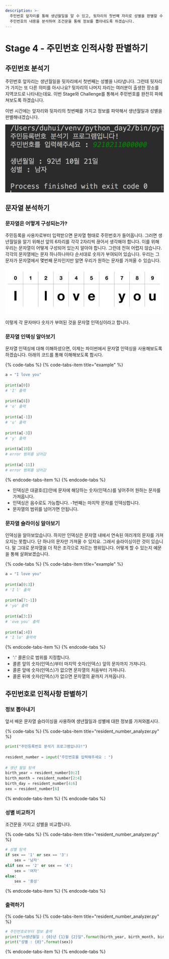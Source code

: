 ```yaml
---
description: >-
  주민번호 앞자리를 통해 생년월일을 알 수 있고, 뒷자리의 첫번째 자리로 성별을 판별할 수 있습니다. 사용자로부터 주민번호 정보를 입력받고
  주민번호의 내용을 분석하여 조건문을 통해 정보를 뽑아내도록 하겠습니다.
---
```


# Stage 4 - 주민번호 인적사항 판별하기

## 주민번호 분석기

주민번호 앞자리는 생년월일을 뒷자리에서 첫번째는 성별을 나타냅니다. 그런데 뒷자리가 가지는 또 다른 의미를 아시나요? 뒷자리의 나머지 자리는 여러분이 출생한 장소를 지역코드로 나타내는데요. 이번 Stage와 Challenge를 통해서 주민번호를 완전히 파헤쳐보도록 하겠습니다.

이번 시간에는 앞자리와 뒷자리의 첫번째를 가지고 정보를 파악해서 생년월일과 성별을 판별해내겠습니다.

![&#xC8FC;&#xBBFC;&#xB4F1;&#xB85D; &#xBD84;&#xC11D;&#xAE30;](../.gitbook/assets/image%20%28145%29.png)

## 문자열 분석하기

### 문자열은 어떻게 구성되는가?

주민등록을 사용자로부터 입력받으면 문자열 형태로 주민번호가 들어옵니다. 그러면 생년월일을 알기 위해선 앞의 6자리를 각각 2자리씩 끊어서 생각해야 합니다. 이를 위해 우리는 문자열이 어떻게 구성되어 있는지 알아야 합니다. 그런데 전혀 어렵지 않습니다. 각각의 문자열에는 문자 하나하나마다 순서대로 숫자가 부여되어 있습니다. 우리는 그 문자가 문자열에서 몇번째 문자인지만 알면 우리가 원하는 문자를 가져올 수 있습니다.

![&#xBB38;&#xC790;&#xC5F4;&#xC758; &#xAD6C;&#xC131;](../.gitbook/assets/image%20%2859%29.png)

이렇게 각 문자마다 숫자가 부여된 것을 문자열 인덱싱이라고 합니다.

### 문자열 인덱싱 알아보기

문자열 인덱싱에 대해 이해하셨으면, 이제는 파이썬에서 문자열 인덱싱을 사용해보도록 하겠습니다. 아래의 코드를 통해 이해해보도록 합시다.

{% code-tabs %}
{% code-tabs-item title="example" %}
```python
a = "I love you"

print(a[0])
# 'I' 출력

print(a[8])
# 'o' 출력

print(a[-1])
# 'u' 출력

print(a[-3])
# 'y' 출력

print(a[10])
# error 범위를 넘어감

print(a[-11])
# error 범위를 넘어감
```
{% endcode-tabs-item %}
{% endcode-tabs %}

* 인덱싱은 대괄호\(\[\]\)안에 문자에 해당하는 숫자\(인덱스\)를 넣어주어 원하는 문자를 가져옵니다.
* 인덱싱은 음수로도 가능합니다. -1번째는 마지막 문자를 인덱싱합니다.
* 문자열의 범위를 넘어가면 안됩니다.

### 문자열 슬라이싱 알아보기

인덱싱을 알아보았습니다. 하지만 인덱싱은 문자열 내에서 연속된 여러개의 문자를 가져오지는 못합니다. 단 하나의 문자만 가져올 수 있지요. 그래서 슬라이싱이란 것이 있습니다. 말 그대로 문자열을 더 작은 조각으로 자르는 행위입니다. 어떻게 할 수 있는지 예문을 통해 살펴보겠습니다.

{% code-tabs %}
{% code-tabs-item title="example" %}
```python
a = "I love you"

print(a[0:3])
# 'I l' 출력

print(a[7:-1])
# 'yo' 출력

print(a[3:])
# 'ove you' 출력

print(a[:4])
# 'I lo' 출력력
```
{% endcode-tabs-item %}
{% endcode-tabs %}

* ':' 콜론으로 범위를 지정합니다.
* 콜론 앞의 숫자\(인덱스\)부터 마지막 숫자\(인덱스\) 앞의 문자까지 가져니다.
* 콜론 앞에 숫자\(인덱스\)가 없으면 문자열의 처음부터 가져니다.
* 콜론 뒤에 숫자\(인덱스\)가 없으면 문자열의 끝까지 가져옵니다.

## 주민번호로 인적사항 판별하기

### 정보 뽑아내기

앞서 배운 문자열 슬라이싱을 사용하여 생년월일과 성별에 대한 정보를 가져와봅시다.

{% code-tabs %}
{% code-tabs-item title="resident\_number\_analyzer.py" %}
```python
print("주민등록번호 분석기 프로그램입니다!")

resident_number = input("주민번호를 입력해주세요 : ")

# 생년 월일 탐색
birth_year = resident_number[0:2]
birth_month = resident_number[2:4]
birth_day = resident_number[4:6]
sex = resident_number[6]
```
{% endcode-tabs-item %}
{% endcode-tabs %}

### 성별 비교하기

조건문을 가지고 성별을 비교합니다.

{% code-tabs %}
{% code-tabs-item title="resident\_number\_analyzer.py" %}
```python
# 성별 탐색
if sex == '1' or sex == '3':
    sex = '남자'
elif sex == '2' or sex == '4':
    sex = '여자'
else:
    sex = '중성'
```
{% endcode-tabs-item %}
{% endcode-tabs %}

### 출력하기

{% code-tabs %}
{% code-tabs-item title="resident\_number\_analyzer.py" %}
```python
# 주민번호로부터 정보 출력
print("\n생년월일 : {0}년 {1}월 {2}일".format(birth_year, birth_month, birth_day))
print("성별 : {0}".format(sex))
```
{% endcode-tabs-item %}
{% endcode-tabs %}

